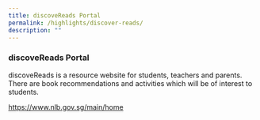 ```yaml
---
title: discoveReads Portal
permalink: /highlights/discover-reads/
description: ""
---
```


### discoveReads Portal

discoveReads is a resource website for students, teachers and parents. There are book recommendations and activities which will be of interest to students.

https://www.nlb.gov.sg/main/home